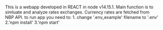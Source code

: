 This is a webapp developed in REACT in node v14.15.1. Main function is to simluate and analyze rates exchanges. Currency rates are fetched from NBP API. to run app you need to: 1. change '.env_example' filename to '.env' 2.'npm install' 3.'npm start'